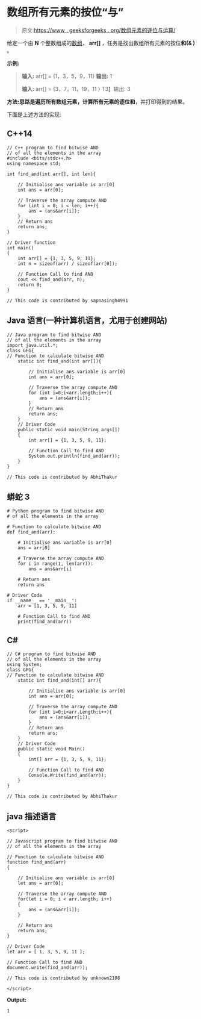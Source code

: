 # 数组所有元素的按位“与”

> 原文:[https://www . geeksforgeeks . org/数组元素的逐位与运算/](https://www.geeksforgeeks.org/bitwise-and-of-all-the-elements-of-array/)

给定一个由 **N** 个整数组成的[数组](https://www.geeksforgeeks.org/introduction-to-arrays/)， **arr[]** ，任务是找出数组所有元素的按位**和(& )** 。

**示例:**

> **输入:** arr[] = {1，3，5，9，11}
> **输出:** 1
> 
> **输入:** arr[] = {3，7，11，19，11 }
> T3】输出: 3

**方法:**思路是遍历所有数组元素，计算所有元素的逐位**和**，并打印得到的结果。

下面是上述方法的实现:

## C++14

```
// C++ program to find bitwise AND
// of all the elements in the array
#include <bits/stdc++.h>
using namespace std;

int find_and(int arr[], int len){

    // Initialise ans variable is arr[0]
    int ans = arr[0];

    // Traverse the array compute AND
    for (int i = 0; i < len; i++){
        ans = (ans&arr[i]);
    }
    // Return ans
    return ans;
}

// Driver function
int main()
{
    int arr[] = {1, 3, 5, 9, 11};
    int n = sizeof(arr) / sizeof(arr[0]);

    // Function Call to find AND
    cout << find_and(arr, n);
    return 0;
}

// This code is contributed by sapnasingh4991
```

## Java 语言(一种计算机语言，尤用于创建网站)

```
// Java program to find bitwise AND
// of all the elements in the array
import java.util.*;
class GFG{
// Function to calculate bitwise AND
    static int find_and(int arr[]){

        // Initialise ans variable is arr[0]
        int ans = arr[0];

        // Traverse the array compute AND
        for (int i=0;i<arr.length;i++){
            ans = (ans&arr[i]);
        }
        // Return ans
        return ans;
    }   
    // Driver Code
    public static void main(String args[])
    {
        int arr[] = {1, 3, 5, 9, 11};

        // Function Call to find AND
        System.out.println(find_and(arr));
    }
}

// This code is contributed by AbhiThakur
```

## 蟒蛇 3

```
# Python program to find bitwise AND
# of all the elements in the array

# Function to calculate bitwise AND
def find_and(arr):

    # Initialise ans variable is arr[0]
    ans = arr[0]

    # Traverse the array compute AND
    for i in range(1, len(arr)):
        ans = ans&arr[i]

    # Return ans
    return ans

# Driver Code
if __name__ == '__main__':
    arr = [1, 3, 5, 9, 11]

    # Function Call to find AND
    print(find_and(arr))
```

## C#

```
// C# program to find bitwise AND
// of all the elements in the array
using System;
class GFG{
// Function to calculate bitwise AND
    static int find_and(int[] arr){

        // Initialise ans variable is arr[0]
        int ans = arr[0];

        // Traverse the array compute AND
        for (int i=0;i<arr.Length;i++){
            ans = (ans&arr[i]);
        }
        // Return ans
        return ans;
    }
    // Driver Code
    public static void Main()
    {
        int[] arr = {1, 3, 5, 9, 11};

        // Function Call to find AND
        Console.Write(find_and(arr));
    }
}

// This code is contributed by AbhiThakur
```

## java 描述语言

```
<script>

// Javascript program to find bitwise AND
// of all the elements in the array

// Function to calculate bitwise AND
function find_and(arr)
{

    // Initialise ans variable is arr[0]
    let ans = arr[0];

    // Traverse the array compute AND
    for(let i = 0; i < arr.length; i++)
    {
        ans = (ans&arr[i]);
    }

    // Return ans
    return ans;
}

// Driver Code
let arr = [ 1, 3, 5, 9, 11 ];

// Function Call to find AND
document.write(find_and(arr));

// This code is contributed by unknown2108

</script>
```

**Output:** 

```
1
```